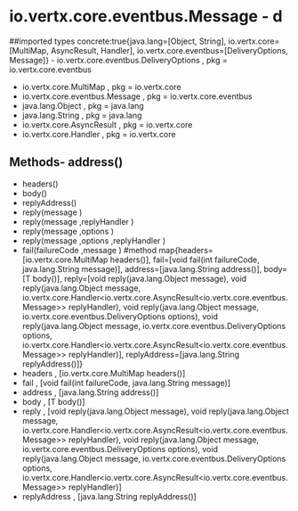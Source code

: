 # io.vertx.core.eventbus.Message - d
##imported types concrete:true{java.lang=[Object, String], io.vertx.core=[MultiMap, AsyncResult, Handler], io.vertx.core.eventbus=[DeliveryOptions, Message]} - io.vertx.core.eventbus.DeliveryOptions  , pkg = io.vertx.core.eventbus
- io.vertx.core.MultiMap  , pkg = io.vertx.core
- io.vertx.core.eventbus.Message  , pkg = io.vertx.core.eventbus
- java.lang.Object  , pkg = java.lang
- java.lang.String  , pkg = java.lang
- io.vertx.core.AsyncResult  , pkg = io.vertx.core
- io.vertx.core.Handler  , pkg = io.vertx.core
## Methods- address()
- headers()
- body()
- replyAddress()
- reply(message )
- reply(message ,replyHandler )
- reply(message ,options )
- reply(message ,options ,replyHandler )
- fail(failureCode ,message )
#method map{headers=[io.vertx.core.MultiMap headers()], fail=[void fail(int failureCode, java.lang.String message)], address=[java.lang.String address()], body=[T body()], reply=[void reply(java.lang.Object message), <R> void reply(java.lang.Object message, io.vertx.core.Handler<io.vertx.core.AsyncResult<io.vertx.core.eventbus.Message<R>>> replyHandler), void reply(java.lang.Object message, io.vertx.core.eventbus.DeliveryOptions options), <R> void reply(java.lang.Object message, io.vertx.core.eventbus.DeliveryOptions options, io.vertx.core.Handler<io.vertx.core.AsyncResult<io.vertx.core.eventbus.Message<R>>> replyHandler)], replyAddress=[java.lang.String replyAddress()]} 
- headers , [io.vertx.core.MultiMap headers()]
- fail , [void fail(int failureCode, java.lang.String message)]
- address , [java.lang.String address()]
- body , [T body()]
- reply , [void reply(java.lang.Object message), <R> void reply(java.lang.Object message, io.vertx.core.Handler<io.vertx.core.AsyncResult<io.vertx.core.eventbus.Message<R>>> replyHandler), void reply(java.lang.Object message, io.vertx.core.eventbus.DeliveryOptions options), <R> void reply(java.lang.Object message, io.vertx.core.eventbus.DeliveryOptions options, io.vertx.core.Handler<io.vertx.core.AsyncResult<io.vertx.core.eventbus.Message<R>>> replyHandler)]
- replyAddress , [java.lang.String replyAddress()]

